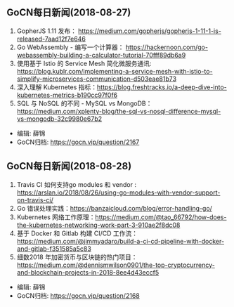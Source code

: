 ## GoCN每日新闻(2018-08-27)

1. GopherJS 1.11 发布： https://medium.com/gopherjs/gopherjs-1-11-1-is-released-7aad12f7e646
2. Go WebAssembly - 编写一个计算器： https://hackernoon.com/go-webassembly-building-a-calculator-tutorial-70fff89db6a9
3. 使用基于 Istio 的 Service Mesh 简化微服务通讯:  https://blog.kublr.com/implementing-a-service-mesh-with-istio-to-simplify-microservices-communication-d503eae81b73
4. 深入理解 Kubernetes 指标：https://blog.freshtracks.io/a-deep-dive-into-kubernetes-metrics-b190cc97f0f6
5. SQL 与 NoSQL 的不同 - MySQL vs MongoDB： https://medium.com/xplenty-blog/the-sql-vs-nosql-difference-mysql-vs-mongodb-32c9980e67b2


* 编辑: 薛锦
* GoCN归档:  https://gocn.vip/question/2167


## GoCN每日新闻(2018-08-28)

1. Travis CI 如何支持go modules 和 vendor : https://arslan.io/2018/08/26/using-go-modules-with-vendor-support-on-travis-ci/
2. Go 错误处理实践：https://banzaicloud.com/blog/error-handling-go/
3. Kubernetes 网络工作原理：https://medium.com/@tao_66792/how-does-the-kubernetes-networking-work-part-3-910ae2f8dc08
4. 基于 Docker 和 Gitlab 构建 CI/CD 工作流： https://medium.com/@jimmyadaro/build-a-ci-cd-pipeline-with-docker-and-gitlab-f351585a5c83
5. 细数2018 年加密货币与区块链的热门项目： https://medium.com/@dennismwilson0901/the-top-cryptocurrency-and-blockchain-projects-in-2018-8ee4d43eccf5


* 编辑: 薛锦
* GoCN归档:  https://gocn.vip/question/2168